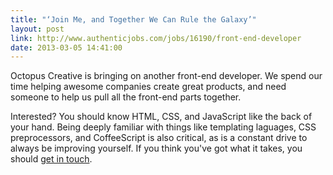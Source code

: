 ```yaml
---
title: "‘Join Me, and Together We Can Rule the Galaxy’"
layout: post
link: http://www.authenticjobs.com/jobs/16190/front-end-developer
date: 2013-03-05 14:41:00
---
```


Octopus Creative is bringing on another front-end developer. We spend our time helping awesome companies create great products, and need someone to help us pull all the front-end parts together.

Interested? You should know HTML, CSS, and JavaScript like the back of your hand. Being deeply familiar with things like templating laguages, CSS preprocessors, and CoffeeScript is also critical, as is a constant drive to always be improving yourself. If you think you've got what it takes, you should [get in touch](http://www.authenticjobs.com/jobs/16190/front-end-developer).